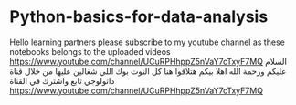 # Python-basics-for-data-analysis
Hello learning partners
please subscribe to my youtube channel as these notebooks belongs to the uploaded videos 
https://www.youtube.com/channel/UCuRPHhppZ5nVaY7cTxyF7MQ
السلام عليكم ورحمة الله
اهلا بيكم 
هتلاقوا هنا كل النوت بوك اللي شغالين عليها من خلال قناة داتولوجي
تابع واشترك في القناة
https://www.youtube.com/channel/UCuRPHhppZ5nVaY7cTxyF7MQ
